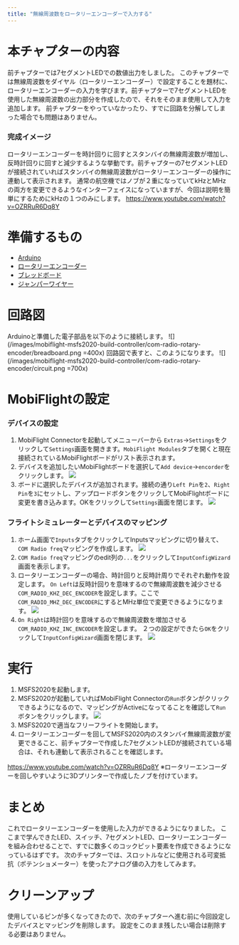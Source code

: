 ```yaml
---
title: "無線周波数をロータリーエンコーダーで入力する"
---
```


# 本チャプターの内容
前チャプターでは7セグメントLEDでの数値出力をしました。
このチャプターでは無線周波数をダイヤル（ロータリーエンコーダー）で設定することを題材に、ロータリーエンコーダーの入力を学びます。前チャプターで7セグメントLEDを使用した無線周波数の出力部分を作成したので、それをそのまま使用して入力を追加します。
前チャプターをやっていなかったり、すでに回路を分解してしまった場合でも問題はありません。
### 完成イメージ
ロータリーエンコーダーを時計回りに回すとスタンバイの無線周波数が増加し、反時計回りに回すと減少するような挙動です。前チャプターの7セグメントLEDが接続されていればスタンバイの無線周波数がロータリーエンコーダーの操作に連動して表示されます。
通常の航空機ではノブが２重になっていてkHzとMHzの両方を変更できるようなインターフェイスになっていますが、今回は説明を簡単にするためにkHzの１つのみにします。
https://www.youtube.com/watch?v=OZRRuR6Dq8Y


# 準備するもの
- [Arduino](https://akizukidenshi.com/catalog/c/carduino1/)
- [ロータリーエンコーダー](https://akizukidenshi.com/catalog/g/gP-06357/)
- [ブレッドボード](https://akizukidenshi.com/catalog/g/gP-05294/)
- [ジャンパーワイヤー](https://akizukidenshi.com/catalog/g/gC-05159/)

# 回路図
Arduinoと準備した電子部品を以下のように接続します。
![](/images/mobiflight-msfs2020-build-controller/com-radio-rotary-encoder/breadboard.png =400x)
回路図で表すと、このようになります。
![](/images/mobiflight-msfs2020-build-controller/com-radio-rotary-encoder/circuit.png =700x)

# MobiFlightの設定
### デバイスの設定
1. MobiFlight Connectorを起動してメニューバーから `Extras`→`Settings`をクリックして`Settings`画面を開きます。`MobiFlight Modules`タブを開くと現在接続されているMobiFlightボードがリスト表示されます。
1. デバイスを追加したいMobiFlightボードを選択して`Add device`→`encorder`をクリックします。
![](/images/mobiflight-msfs2020-build-controller/com-radio-rotary-encoder/1.png)
1. ボードに選択したデバイスが追加されます。接続の通り`Left Pin`を`2`、`Right Pin`を`3`にセットし、アップロードボタンをクリックしてMobiFlightボードに変更を書き込みます。OKをクリックして`Settings`画面を閉じます。
![](/images/mobiflight-msfs2020-build-controller/com-radio-rotary-encoder/2.png)

### フライトシミュレーターとデバイスのマッピング
1. ホーム画面で`Inputs`タブをクリックしてInputsマッピングに切り替えて、`COM Radio freq`マッピングを作成します。
![](/images/mobiflight-msfs2020-build-controller/com-radio-rotary-encoder/101.png)
1. `COM Radio freq`マッピングのedit列の`...`をクリックして`InputConfigWizard`画面を表示します。
1. ロータリーエンコーダーの場合、時計回りと反時計周りでそれぞれ動作を設定します。
`On Left`は反時計回りを意味するので無線周波数を減少させる`COM_RADIO_KHZ_DEC_ENCODER`を設定します。ここで`COM_RADIO_MHZ_DEC_ENCODER`にするとMHz単位で変更できるようになります。
![](/images/mobiflight-msfs2020-build-controller/com-radio-rotary-encoder/102.png)
1. `On Right`は時計回りを意味するので無線周波数を増加させる`COM_RADIO_KHZ_INC_ENCODER`を設定します。
２つの設定ができたら`OK`をクリックして`InputConfigWizard`画面を閉じます。
![](/images/mobiflight-msfs2020-build-controller/com-radio-rotary-encoder/103.png)

# 実行
1. MSFS2020を起動します。
1. MSFS2020が起動していればMobiFlight Connectorの`Run`ボタンがクリックできるようになるので、マッピングがActiveになってることを確認して`Run`ボタンをクリックします。
![](/images/mobiflight-msfs2020-build-controller/com-radio-rotary-encoder/201.png)
1. MSFS2020で適当なフリーフライトを開始します。
1. ロータリーエンコーダーを回してMSFS2020内のスタンバイ無線周波数が変更できること、前チャプターで作成した7セグメントLEDが接続されている場合は、それも連動して表示されることを確認します。

https://www.youtube.com/watch?v=OZRRuR6Dq8Y
※ロータリーエンコーダーを回しやすいように3Dプリンターで作成したノブを付けています。

# まとめ
これでロータリーエンコーダーを使用した入力ができるようになりました。
ここまで学んできたLED、スイッチ、7セグメントLED、ロータリーエンコーダーを組み合わせることで、すでに数多くのコックピット要素を作成できるようになっているはずです。
次のチャプターでは、スロットルなどに使用される可変抵抗（ポテンショメーター）を使ったアナログ値の入力をしてみます。

# クリーンアップ
使用しているピンが多くなってきたので、次のチャプターへ進む前に今回設定したデバイスとマッピングを削除します。
設定をこのまま残したい場合は削除する必要はありません。
